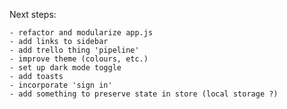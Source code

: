Next steps:

    - refactor and modularize app.js
    - add links to sidebar
    - add trello thing 'pipeline'
    - improve theme (colours, etc.)
    - set up dark mode toggle
    - add toasts
    - incorporate 'sign in'
    - add something to preserve state in store (local storage ?)